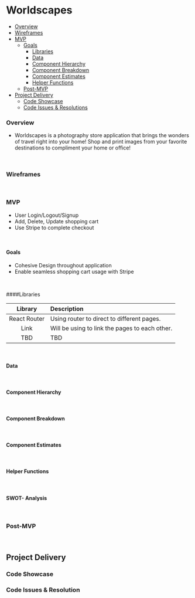 # Worldscapes

- [Overview](#Overview)
- [Wireframes](#Wireframes)
- [MVP](#MVP)
  - [Goals](#Goals)
    - [Libraries](#Libraries)
    - [Data](#Data)
    - [Component Hierarchy](#Component-Hierarchy)
    - [Component Breakdown](#Component-Breakdown)
    - [Component Estimates](#Component-Estimates)
    - [Helper Functions](#Helper-Functions)
  - [Post-MVP](#Post-MVP)
- [Project Delivery](#Project-Delivery)
  - [Code Showcase](#Code-Showcase)
  - [Code Issues & Resolutions](#Code-Issues--Resolutions)



### Overview

  - Worldscapes is a photography store application that brings the wonders of travel right into your home! Shop and print images from your favorite destinations to compliment your home or office! 

<br>

### Wireframes 


<br>

### MVP
- User Login/Logout/Signup
- Add, Delete, Update shopping cart
- Use Stripe to complete checkout

<br>

#### Goals 

- Cohesive Design throughout application
- Enable seamless shopping cart usage with Stripe 


<br>


####Libraries 

|     Library      | Description                                |
| :--------------: | :----------------------------------------- |
|   React Router   |  Using router to direct to different pages.   |
|     Link         |Will be using to link the pages to each other.   |
|    TBD              |     TBD                          |

<br>

#### Data



<br>

#### Component Hierarchy

<br>

#### Component Breakdown


<br>

#### Component Estimates


<br>

#### Helper Functions

<br>

#### SWOT- Analysis

<br>

### Post-MVP


<br>

## Project Delivery


### Code Showcase


### Code Issues & Resolution





